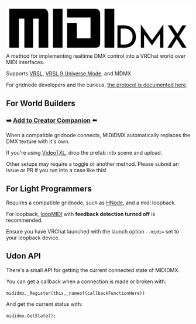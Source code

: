 ![MIDIDMX, of screaming really loudly over MIDI.](Runtime/Propaganda/logo-cropped.png)
A method for implementing realtime DMX control into a VRChat world over MIDI interfaces.

Supports [VRSL](https://github.com/AcChosen/VR-Stage-Lighting), [VRSL 9 Universe Mode](https://github.com/AcChosen/VR-Stage-Lighting), and MDMX.

For gridnode developers and the curious, [the protocol is documented here](PROTOCOL.md).

## For World Builders
### ➡️ [Add to Creator Companion](https://vpm.micksam7.com/) ⬅️

When a compatible gridnode connects, MIDIDMX automatically replaces the DMX texture with it's own.

If you're using [VideoTXL](https://github.com/vrctxl/VideoTXL), drop the prefab into scene and upload.

Other setups may require a toggle or another method. Please submit an issue or PR if you run into a case like this!

## For Light Programmers
Requires a compatible gridnode, such as [HNode](https://github.com/Happyrobot33/HNode), and a midi loopback.

For loopback, [loopMIDI](https://www.tobias-erichsen.de/software/loopmidi.html) with **feedback detection turned off** is recommended.

Ensure you have VRChat launched with the launch option `--midi=` set to your loopback device.

## Udon API

There's a small API for getting the current connected state of MIDIDMX.

You can get a callback when a connection is made or broken with:

`mididmx._Register(this,_nameof(callbackFunctionHere))`

And get the current status with:

`mididmx.GetState();`
